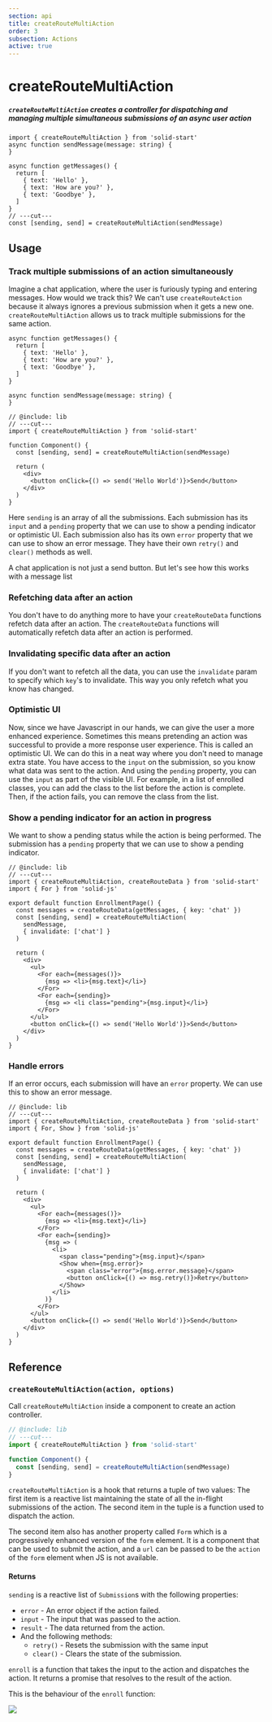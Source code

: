 ```yaml
---
section: api
title: createRouteMultiAction
order: 3
subsection: Actions
active: true
---
```


# createRouteMultiAction

##### `createRouteMultiAction` creates a controller for dispatching and managing multiple simultaneous submissions of an async user action

<div class="text-lg">

```tsx twoslash
import { createRouteMultiAction } from 'solid-start'
async function sendMessage(message: string) {
}

async function getMessages() {
  return [
    { text: 'Hello' },
    { text: 'How are you?' },
    { text: 'Goodbye' },
  ]
}
// ---cut---
const [sending, send] = createRouteMultiAction(sendMessage)
```

</div>

<table-of-contents></table-of-contents>

## Usage

### Track multiple submissions of an action simultaneously

Imagine a chat application, where the user is furiously typing and entering messages. How would we track this? We can't use `createRouteAction` because it always ignores a previous submission when it gets a new one. `createRouteMultiAction` allows us to track multiple submissions for the same action.

```twoslash include lib
async function getMessages() {
  return [
    { text: 'Hello' },
    { text: 'How are you?' },
    { text: 'Goodbye' },
  ]
}

async function sendMessage(message: string) {
}
```

```tsx twoslash {4,8}
// @include: lib
// ---cut---
import { createRouteMultiAction } from 'solid-start'

function Component() {
  const [sending, send] = createRouteMultiAction(sendMessage)

  return (
    <div>
      <button onClick={() => send('Hello World')}>Send</button>
    </div>
  )
}
```

Here `sending` is an array of all the submissions. Each submission has its `input` and a `pending` property that we can use to show a pending indicator or optimistic UI. Each submission also has its own `error` property that we can use to show an error message. They have their own `retry()` and `clear()` methods as well.

A chat application is not just a send button. But let's see how this works with a message list


### Refetching data after an action

You don't have to do anything more to have your `createRouteData` functions refetch data after an action.  The `createRouteData` functions will automatically refetch data after an action is performed. 


### Invalidating specific data after an action

If you don't want to refetch all the data, you can use the `invalidate` param to specify which `key`'s to invalidate. This way you only refetch what you know has changed.

### Optimistic UI

Now, since we have Javascript in our hands, we can give the user a more enhanced experience. Sometimes this means pretending an action was successful to provide a more response user experience. This is called an optimistic UI. We can do this in a neat way where you don't need to manage extra state. You have access to the `input` on the submission, so you know what data was sent to the action. And using the `pending` property, you can use the `input` as part of the visible UI. For example, in a list of enrolled classes, you can add the class to the list before the action is complete. Then, if the action fails, you can remove the class from the list. 

### Show a pending indicator for an action in progress

We want to show a pending status while the action is being performed. The submission has a `pending` property that we can use to show a pending indicator.


```tsx twoslash {17-19}
// @include: lib
// ---cut---
import { createRouteMultiAction, createRouteData } from 'solid-start'
import { For } from 'solid-js'

export default function EnrollmentPage() {
  const messages = createRouteData(getMessages, { key: 'chat' })
  const [sending, send] = createRouteMultiAction(
    sendMessage, 
    { invalidate: ['chat'] }
  )

  return (
    <div>
      <ul>
        <For each={messages()}>
          {msg => <li>{msg.text}</li>}  
        </For>
        <For each={sending}>
          {msg => <li class="pending">{msg.input}</li>} 
        </For> 
      </ul>
      <button onClick={() => send('Hello World')}>Send</button>
    </div>
  )
}
```

### Handle errors

If an error occurs, each submission will have an `error` property. We can use this to show an error message.

```tsx twoslash {21-24} filename="routes/enrollment.tsx"
// @include: lib
// ---cut---
import { createRouteMultiAction, createRouteData } from 'solid-start'
import { For, Show } from 'solid-js'

export default function EnrollmentPage() {
  const messages = createRouteData(getMessages, { key: 'chat' })
  const [sending, send] = createRouteMultiAction(
    sendMessage, 
    { invalidate: ['chat'] }
  )

  return (
    <div>
      <ul>
        <For each={messages()}>
          {msg => <li>{msg.text}</li>}  
        </For>
        <For each={sending}>
          {msg => (
            <li>
              <span class="pending">{msg.input}</span>
              <Show when={msg.error}>
                <span class="error">{msg.error.message}</span>
                <button onClick={() => msg.retry()}>Retry</button>
              </Show>
            </li>
          )} 
        </For> 
      </ul>
      <button onClick={() => send('Hello World')}>Send</button>
    </div>
  )
}
```

## Reference

### `createRouteMultiAction(action, options)`

Call `createRouteMultiAction` inside a component to create an action controller.

```ts twoslash
// @include: lib
// ---cut---
import { createRouteMultiAction } from 'solid-start'

function Component() {
  const [sending, send] = createRouteMultiAction(sendMessage)
}
```

`createRouteMultiAction` is a hook that returns a tuple of two values: The first item is a reactive list maintaining the state of all the in-flight submissions of the action. The second item in the tuple is a function used to dispatch the action.

The second item also has another property called `Form` which is a progressively enhanced version of the `form` element. It is a component that can be used to submit the action, and a `url` can be passed to be the `action` of the `form` element when JS is not available.

#### Returns

`sending` is a reactive list of `Submission`s with the following properties:
- `error` - An error object if the action failed.
- `input` - The input that was passed to the action.
- `result` - The data returned from the action.
- And the following methods:
  - `retry()` - Resets the submission with the same input
  - `clear()` - Clears the state of the submission.

`enroll` is a function that takes the input to the action and dispatches the action. It returns a promise that resolves to the result of the action.

This is the behaviour of the `enroll` function:

<img src="/actions-machine.png" />
